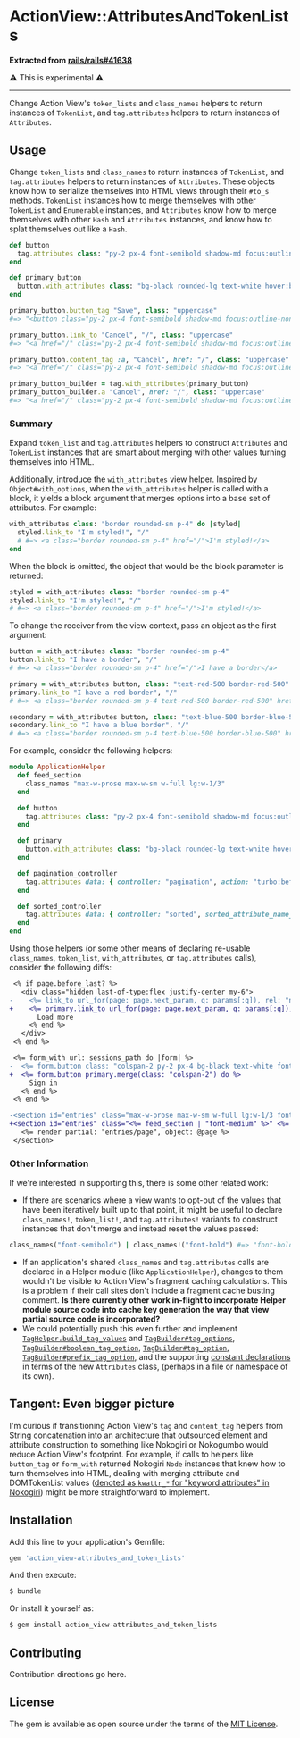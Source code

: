 # ActionView::AttributesAndTokenLists

**Extracted from
[rails/rails#41638](https://github.com/rails/rails/pull/41638)**

⚠️ This is experimental ⚠️

---

Change Action View's `token_lists` and `class_names` helpers to return instances
of `TokenList`, and `tag.attributes` helpers to return instances of
`Attributes`.

## Usage

Change `token_lists` and `class_names` to return instances of `TokenList`, and
`tag.attributes` helpers to return instances of `Attributes`. These objects know
how to serialize themselves into HTML views through their `#to_s` methods.
`TokenList` instances how to merge themselves with other `TokenList` and
`Enumerable` instances, and `Attributes` know how to merge themselves with other
`Hash` and `Attributes` instances, and know how to splat themselves out like a
`Hash`.

```ruby
def button
  tag.attributes class: "py-2 px-4 font-semibold shadow-md focus:outline-none focus:ring-2"
end

def primary_button
  button.with_attributes class: "bg-black rounded-lg text-white hover:bg-yellow-300 focus:ring-yellow-300 focus:ring-opacity-75"
end

primary_button.button_tag "Save", class: "uppercase"
#=> "<button class="py-2 px-4 font-semibold shadow-md focus:outline-none focus:ring-2 bg-black rounded-lg text-white hover:bg-yellow-300 focus:ring-yellow-300 focus:ring-opacity-75 uppercase">Save</button>

primary_button.link_to "Cancel", "/", class: "uppercase"
#=> "<a href="/" class="py-2 px-4 font-semibold shadow-md focus:outline-none focus:ring-2 bg-black rounded-lg text-white hover:bg-yellow-300 focus:ring-yellow-300 focus:ring-opacity-75 uppercase">Cancel</a>

primary_button.content_tag :a, "Cancel", href: "/", class: "uppercase"
#=> "<a href="/" class="py-2 px-4 font-semibold shadow-md focus:outline-none focus:ring-2 bg-black rounded-lg text-white hover:bg-yellow-300 focus:ring-yellow-300 focus:ring-opacity-75 uppercase">Cancel</a>

primary_button_builder = tag.with_attributes(primary_button)
primary_button_builder.a "Cancel", href: "/", class: "uppercase"
#=> "<a href="/" class="py-2 px-4 font-semibold shadow-md focus:outline-none focus:ring-2 bg-black rounded-lg text-white hover:bg-yellow-300 focus:ring-yellow-300 focus:ring-opacity-75 uppercase">Cancel</a>
```

### Summary

Expand `token_list` and `tag.attributes` helpers to construct `Attributes` and
`TokenList` instances that are smart about merging with other values turning
themselves into HTML.

Additionally, introduce the `with_attributes` view helper. Inspired by
`Object#with_options`, when the `with_attributes` helper is called with a block,
it yields a block argument that merges options into a base set of attributes.
For example:

```ruby
with_attributes class: "border rounded-sm p-4" do |styled|
  styled.link_to "I'm styled!", "/"
  # #=> <a class="border rounded-sm p-4" href="/">I'm styled!</a>
end
```

When the block is omitted, the object that would be the block parameter is
returned:

```ruby
styled = with_attributes class: "border rounded-sm p-4"
styled.link_to "I'm styled!", "/"
# #=> <a class="border rounded-sm p-4" href="/">I'm styled!</a>
```

To change the receiver from the view context, pass an object as the first
argument:

```ruby
button = with_attributes class: "border rounded-sm p-4"
button.link_to "I have a border", "/"
# #=> <a class="border rounded-sm p-4" href="/">I have a border</a>

primary = with_attributes button, class: "text-red-500 border-red-500"
primary.link_to "I have a red border", "/"
# #=> <a class="border rounded-sm p-4 text-red-500 border-red-500" href="/">I have a red border</a>

secondary = with_attributes button, class: "text-blue-500 border-blue-500"
secondary.link_to "I have a blue border", "/"
# #=> <a class="border rounded-sm p-4 text-blue-500 border-blue-500" href="/">I have a blue border</a>
```

For example, consider the following helpers:

```ruby
module ApplicationHelper
  def feed_section
    class_names "max-w-prose max-w-sm w-full lg:w-1/3"
  end

  def button
    tag.attributes class: "py-2 px-4 font-semibold shadow-md focus:outline-none focus:ring-2"
  end

  def primary
    button.with_attributes class: "bg-black rounded-lg text-white hover:bg-yellow-300 focus:ring-yellow-300 focus:ring-opacity-75"
  end

  def pagination_controller
    tag.attributes data: { controller: "pagination", action: "turbo:before-cache@document->pagination#preserveScroll turbo:before-render@document->pagination#injectIntoVisit" }
  end

  def sorted_controller
    tag.attributes data: { controller: "sorted", sorted_attribute_name_value: "data-code" }
  end
end
```

Using those helpers (or some other means of declaring re-usable `class_names`,
`token_list`, `with_attributes`, or `tag.attributes` calls), consider the
following diffs:

```diff
 <% if page.before_last? %>
   <div class="hidden last-of-type:flex justify-center my-6">
-    <%= link_to url_for(page: page.next_param, q: params[:q]), rel: "next", class: "py-2 px-4 bg-black text-white font-semibold rounded-lg shadow-md hover:bg-yellow-300 focus:outline-none focus:ring-2 focus:ring-yellow-300 focus:ring-opacity-75" do %>
+    <%= primary.link_to url_for(page: page.next_param, q: params[:q]), rel: "next" do %>
       Load more
     <% end %>
   </div>
 <% end %>

 <%= form_with url: sessions_path do |form| %>
-  <%= form.button class: "colspan-2 py-2 px-4 bg-black text-white font-semibold rounded-lg shadow-md hover:bg-yellow-300 focus:outline-none focus:ring-2 focus:ring-yellow-300 focus:ring-opacity-75" do %>
+  <%= form.button primary.merge(class: "colspan-2") do %>
     Sign in
   <% end %>
 <% end %>

-<section id="entries" class="max-w-prose max-w-sm w-full lg:w-1/3 font-medium" data-controller="pagination sorted" data-sorted-attribute-name-value="data-code" data-action="turbo:before-cache@document->pagination#preserveScroll turbo:before-render@document->pagination#injectNextPageIntoBody">
+<section id="entries" class="<%= feed_section | "font-medium" %>" <%= pagination_controller | sorted_controller %>>
   <%= render partial: "entries/page", object: @page %>
 </section>
```

### Other Information

If we're interested in supporting this, there is some other related work:

* If there are scenarios where a view wants to opt-out of the values that have been iteratively built up to that point, it might be useful to declare `class_names!`, `token_list!`, and `tag.attributes!` variants to construct instances that don't merge and instead reset the values passed:
```ruby
class_names("font-semibold") | class_names!("font-bold") #=> "font-bold"
```
* If an application's shared `class_names` and `tag.attributes` calls are declared in a Helper module (like `ApplicationHelper`), changes to them wouldn't be visible to Action View's fragment caching calculations. This is a problem if their call sites don't include a fragment cache busting comment. **Is there currently other work in-flight to incorporate Helper module source code into cache key generation the way that view partial source code is incorporated?**
* We could potentially push this even further and implement [`TagHelper.build_tag_values`](https://github.com/rails/rails/blob/90d0b42bd8206e942597b64163837287caf7119d/actionview/lib/action_view/helpers/tag_helper.rb#L377-L395) and [`TagBuilder#tag_options`](https://github.com/rails/rails/blob/90d0b42bd8206e942597b64163837287caf7119d/actionview/lib/action_view/helpers/tag_helper.rb#L82-L122), [`TagBuilder#boolean_tag_option`](https://github.com/rails/rails/blob/90d0b42bd8206e942597b64163837287caf7119d/actionview/lib/action_view/helpers/tag_helper.rb#L124-L126), [`TagBuilder#tag_option`](https://github.com/rails/rails/blob/90d0b42bd8206e942597b64163837287caf7119d/actionview/lib/action_view/helpers/tag_helper.rb#L128-L140), [`TagBuilder#prefix_tag_option`](https://github.com/rails/rails/blob/90d0b42bd8206e942597b64163837287caf7119d/actionview/lib/action_view/helpers/tag_helper.rb#L143-L149), and the supporting [constant declarations](https://github.com/rails/rails/blob/90d0b42bd8206e942597b64163837287caf7119d/actionview/lib/action_view/helpers/tag_helper.rb#L18-L42) in terms of the new `Attributes` class, (perhaps in a file or namespace of its own).

**Tangent:** Even bigger picture
---

I'm curious if transitioning Action View's `tag` and `content_tag` helpers from String concatenation into an architecture that outsourced element and attribute construction to something like Nokogiri or Nokogumbo would reduce Action View's footprint. For example, if calls to helpers like `button_tag` or `form_with` returned Nokogiri `Node` instances that knew how to turn themselves into HTML, dealing with merging attribute and DOMTokenList values ([denoted as `kwattr_*` for "keyword attributes" in Nokogiri](https://nokogiri.org/rdoc/Nokogiri/XML/Node.html#kwattr_add-instance_method)) might be more straightforward to implement.

## Installation
Add this line to your application's Gemfile:

```ruby
gem 'action_view-attributes_and_token_lists'
```

And then execute:
```bash
$ bundle
```

Or install it yourself as:
```bash
$ gem install action_view-attributes_and_token_lists
```

## Contributing
Contribution directions go here.

## License
The gem is available as open source under the terms of the [MIT License](https://opensource.org/licenses/MIT).
